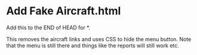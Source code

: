 # Add Fake Aircraft.html
Add this to the END of HEAD for *.

This removes the aircraft links and uses CSS to hide the menu button. Note that the menu
is still there and things like the reports will still work etc.
